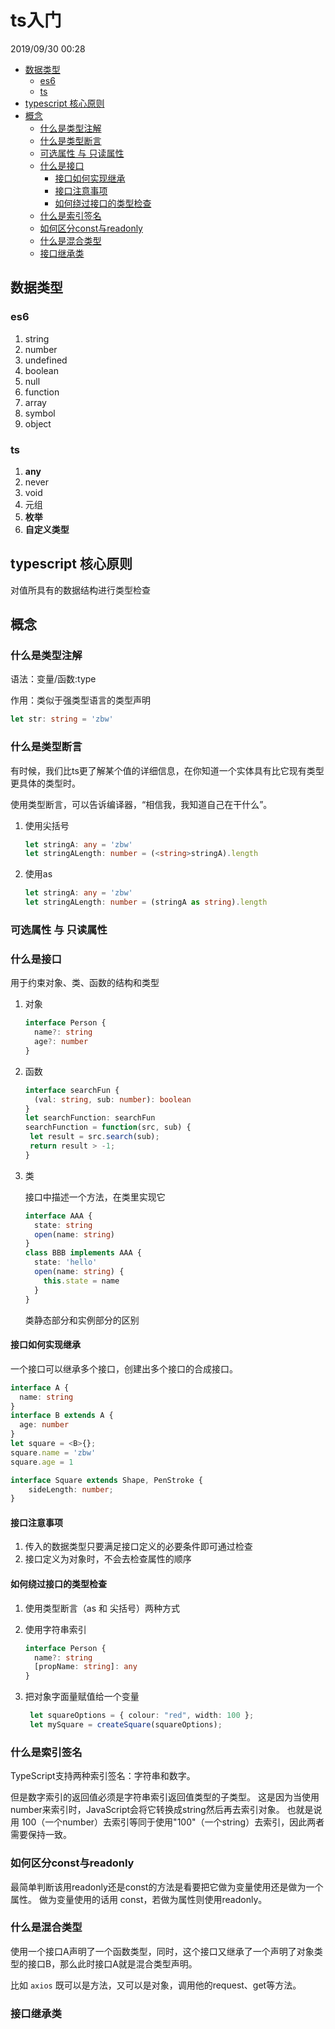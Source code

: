 # ts入门

2019/09/30 00:28

<!-- TOC -->

- [数据类型](#数据类型)
  - [es6](#es6)
  - [ts](#ts)
- [typescript 核心原则](#typescript-核心原则)
- [概念](#概念)
  - [什么是类型注解](#什么是类型注解)
  - [什么是类型断言](#什么是类型断言)
  - [可选属性 与 只读属性](#可选属性-与-只读属性)
  - [什么是接口](#什么是接口)
    - [接口如何实现继承](#接口如何实现继承)
    - [接口注意事项](#接口注意事项)
    - [如何绕过接口的类型检查](#如何绕过接口的类型检查)
  - [什么是索引签名](#什么是索引签名)
  - [如何区分const与readonly](#如何区分const与readonly)
  - [什么是混合类型](#什么是混合类型)
  - [接口继承类](#接口继承类)

<!-- /TOC -->

## 数据类型

### es6

1. string
2. number
3. undefined
4. boolean
5. null
6. function
7. array
8. symbol
9. object

### ts

1. **any**
2. never
3. void
4. 元组
5. **枚举**
6. **自定义类型**

## typescript 核心原则

对值所具有的数据结构进行类型检查

## 概念

### 什么是类型注解

语法：变量/函数:type

作用：类似于强类型语言的类型声明

```ts
let str: string = 'zbw'
```

### 什么是类型断言

有时候，我们比ts更了解某个值的详细信息，在你知道一个实体具有比它现有类型更具体的类型时。

使用类型断言，可以告诉编译器，“相信我，我知道自己在干什么”。

1. 使用尖括号

   ```ts
   let stringA: any = 'zbw'
   let stringALength: number = (<string>stringA).length
   ```

2. 使用as

   ```ts
   let stringA: any = 'zbw'
   let stringALength: number = (stringA as string).length
   ```

### 可选属性 与 只读属性

### 什么是接口

用于约束对象、类、函数的结构和类型

1. 对象

   ```ts
   interface Person {
     name?: string
     age?: number
   }
   ```

2. 函数

   ```ts
   interface searchFun {
     (val: string, sub: number): boolean
   }
   let searchFunction: searchFun
   searchFunction = function(src, sub) {
    let result = src.search(sub);
    return result > -1;
   }
   ```

3. 类

   接口中描述一个方法，在类里实现它

   ```ts
   interface AAA {
     state: string
     open(name: string)
   }
   class BBB implements AAA {
     state: 'hello'
     open(name: string) {
       this.state = name
     }
   }
   ```

   类静态部分和实例部分的区别

#### 接口如何实现继承

一个接口可以继承多个接口，创建出多个接口的合成接口。

```ts
interface A {
  name: string
}
interface B extends A {
  age: number
}
let square = <B>{};
square.name = 'zbw'
square.age = 1

interface Square extends Shape, PenStroke {
    sideLength: number;
}

```

#### 接口注意事项

1. 传入的数据类型只要满足接口定义的必要条件即可通过检查
2. 接口定义为对象时，不会去检查属性的顺序

#### 如何绕过接口的类型检查

1. 使用类型断言（as 和 尖括号）两种方式
2. 使用字符串索引

   ```ts
   interface Person {
     name?: string
     [propName: string]: any
   }
   ```

3. 把对象字面量赋值给一个变量

   ```ts
    let squareOptions = { colour: "red", width: 100 };
    let mySquare = createSquare(squareOptions);
   ```

### 什么是索引签名

TypeScript支持两种索引签名：字符串和数字。

但是数字索引的返回值必须是字符串索引返回值类型的子类型。 这是因为当使用 number来索引时，JavaScript会将它转换成string然后再去索引对象。 也就是说用 100（一个number）去索引等同于使用"100"（一个string）去索引，因此两者需要保持一致。

### 如何区分const与readonly

最简单判断该用readonly还是const的方法是看要把它做为变量使用还是做为一个属性。 做为变量使用的话用 const，若做为属性则使用readonly。

### 什么是混合类型

使用一个接口A声明了一个函数类型，同时，这个接口又继承了一个声明了对象类型的接口B，那么此时接口A就是混合类型声明。

比如 `axios` 既可以是方法，又可以是对象，调用他的request、get等方法。

### 接口继承类

